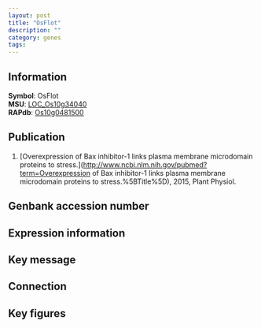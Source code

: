 ```yaml
---
layout: post
title: "OsFlot"
description: ""
category: genes
tags: 
---
```


## Information
__Symbol__: OsFlot  
__MSU__: [LOC_Os10g34040](http://rice.plantbiology.msu.edu/cgi-bin/ORF_infopage.cgi?orf=LOC_Os10g34040)  
__RAPdb__: [Os10g0481500](http://rapdb.dna.affrc.go.jp/viewer/gbrowse_details/irgsp1?name=Os10g0481500)  

## Publication
1. [Overexpression of Bax inhibitor-1 links plasma membrane microdomain proteins to stress.](http://www.ncbi.nlm.nih.gov/pubmed?term=Overexpression of Bax inhibitor-1 links plasma membrane microdomain proteins to stress.%5BTitle%5D), 2015, Plant Physiol.

## Genbank accession number

## Expression information

## Key message

## Connection

## Key figures


